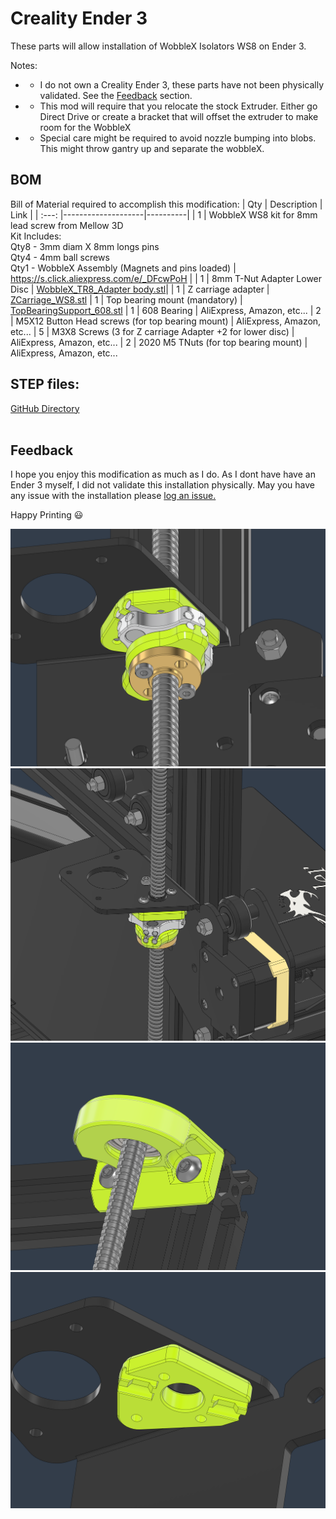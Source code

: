 # Creality Ender 3

These parts will allow installation of WobbleX Isolators WS8 on Ender 3.  

Notes:
* - I do not own a Creality Ender 3, these parts have not been physically validated.  See the [Feedback](/Creality/Ender3/README.md) section.
* - This mod will require that you relocate the stock Extruder.  Either go Direct Drive or create a bracket that will offset the extruder to make room for the WobbleX
* - Special care might be required to avoid nozzle bumping into blobs.  This might throw gantry up and separate the wobbleX.

## BOM
Bill of Material required to accomplish this modification:
|  Qty    |   Description      |    Link  |
|  :---:  |--------------------|----------|
|  1      | WobbleX WS8 kit for 8mm lead screw from Mellow 3D<br>Kit Includes:<br>  Qty8 - 3mm diam X 8mm longs pins<br>  Qty4 - 4mm ball screws<br>  Qty1 - WobbleX Assembly (Magnets and pins loaded)  | https://s.click.aliexpress.com/e/_DFcwPoH |
|  1      | 8mm T-Nut Adapter Lower Disc | [WobbleX_TR8_Adapter body.stl](https://github.com/MirageC79/Interfaces-for-WobbleX-integration/blob/main//Creality/Ender3/WobbleX_TR8_Adapter%20Body.stl)|
|  1      | Z carriage adapter | [ZCarriage_WS8.stl](https://github.com/MirageC79/Interfaces-for-WobbleX-integration/blob/main/Creality/Ender3/ZCarriage_WS8.stl)
|  1      | Top bearing mount (mandatory) | [TopBearingSupport_608.stl](https://github.com/MirageC79/Interfaces-for-WobbleX-integration/blob/main/Creality/Ender3/TopBearingSupport_608.stl)
|  1      | 608 Bearing |  AliExpress, Amazon, etc...
|  2      | M5X12 Button Head screws (for top bearing mount) | AliExpress, Amazon, etc...
|  5      | M3X8 Screws (3 for Z carriage Adapter +2 for lower disc) | AliExpress, Amazon, etc...
|  2      | 2020 M5 TNuts (for top bearing mount) | AliExpress, Amazon, etc...

## STEP files:  
[GitHub Directory](https://github.com/MirageC79/Interfaces-for-WobbleX-integration/tree/main/Creality/Ender3)
<br> 
<br>

## Feedback
I hope you enjoy this modification as much as I do.  As I dont have have an Ender 3 myself, I did not validate this installation physically. 
May you have any issue with the installation please [log an issue.](https://github.com/MirageC79/Interfaces-for-WobbleX-integration/issues)

Happy Printing :smiley:


![img](/Creality/Ender3/Ender3_Installation1.png)
<br>
![img](/Creality/Ender3/Ender3_Installation2.png)
<br>
![img](/Creality/Ender3/Ender3_Installation3.png)
<br>
![img](/Creality/Ender3/Ender3_ZcarriageAdapter.png)
<br>
